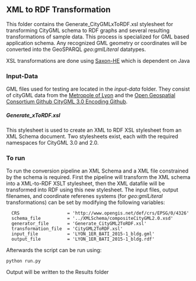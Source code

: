 ## XML to RDF Transformation
This folder contains the Generate_CityGMLxToRDF.xsl stylesheet for transforming CityGML schema to RDF graphs and several resulting transformations of sample data. This process is specialized for GML based application schema. Any recognized GML geometry or coordinates will be converted into the GeoSPARQL _geo:gmlLiteral_ datatypes.

XSL transformations are done using [Saxon-HE](http://saxon.sourceforge.net/) which is dependent on Java

### Input-Data
GML files used for testing are located in the _input-data_ folder. They consist of cityGML data from the [Metropole of Lyon](https://data.grandlyon.com/accueil) and the [Open Geospatial Consortium Github CityGML 3.0 Encoding Github](https://github.com/opengeospatial/CityGML-3.0Encodings/tree/master/CityGML/Examples).

##### Generate_xToRDF.xsl
This stylesheet is used to create an XML to RDF XSL stylesheet from an XML Schema document. Two stylesheets exist, each with the required namespaces for CityGML 3.0 and 2.0.


### To run

To run the conversion pipeline an XML Schema and a XML file constrained by the schema is required. First the pipeline will transform the XML schema into a XML-to-RDF XSLT stylesheet, then the XML datafile will be transformed into RDF using this new stylesheet. The input files, output filenames, and coordinate referenes systems (for _geo:gmlLiteral_ transformations) can be set by modifying the following variables:
```     
  CRS                  = 'http://www.opengis.net/def/crs/EPSG/0/4326'
  schema_file          = '../XMLSchema/compositeCityGML2.0.xsd'
  generator_file       = 'Generate_CityGML2ToRDF.xsl'
  transformation_file  = 'CityGML2ToRDF.xsl'
  input_file           = 'LYON_1ER_BATI_2015-1_bldg.gml'
  output_file          = 'LYON_1ER_BATI_2015-1_bldg.rdf'
```

Afterwards the script can be run using:
```
python run.py
```

Output will be written to the Results folder